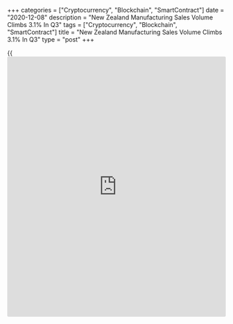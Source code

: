 +++
categories = ["Cryptocurrency", "Blockchain", "SmartContract"]
date = "2020-12-08"
description = "New Zealand Manufacturing Sales Volume Climbs 3.1% In Q3"
tags = ["Cryptocurrency", "Blockchain", "SmartContract"]
title = "New Zealand Manufacturing Sales Volume Climbs 3.1% In Q3"
type = "post"
+++

{{<iframe id="large-banner" src="https://www.bounty.group/#slide=11.0" width="100%" height="600" scrolling="no" style="border: 0px solid rgb(216, 221, 230); border-radius: 3px;">}}

The volume of manufacturing sales in New Zealand was up 3.1 percent on
year in the third quarter of 2020, Statistics New Zealand said on
Wednesday.

The value of manufacturing sales fell 1.3 percent, the bureau said,
while the volume of total manufacturing finished goods stocks slid 1.2
percent.

The main industry movements were meat and dairy product, up 7.7 percent;
transport equipment, machinery, and equipment, down 5.2 percent; and
petroleum and coal product, up 6.2 percent.

Total wholesale trade sales values climbed 5.8 percent, while the total
value of wholesale trade stocks fell 6.3 percent.

For comments and feedback [contact](https://www.playgroundfx.com/contact/): editorial@rtt[news](https://www.letsplayfx.com/blog/forex-news-website/).com

[Economic News][1]

 **What parts of the world are seeing the best (and worst) economic
performances lately? Click[here][2] to check out our [Econ Scorecard][2]
and find out! See up-to-the-moment [ranking](https://www.playgroundfx.com/blog/crypto-exchange-ranking/)s for the best and worst
performers in [GDP][3], [unemployment rate][4], [inflation][5] and much
more.**

   1. www.rtt[news](https://www.letsplayfx.com/blog/forex-news-website/).com/Content/EconomicNews.aspx
   2. www.rtt[news](https://www.letsplayfx.com/blog/forex-news-website/).com/economic-scorecard/world-rank/industrial-production/highest-performance.aspx
   3. www.rtt[news](https://www.letsplayfx.com/blog/forex-news-website/).com/economic-scorecard/world-rank/GDP/highest-performance.aspx
   4. www.rtt[news](https://www.letsplayfx.com/blog/forex-news-website/).com/economic-scorecard/world-rank/unemployment-rate/lowest-performance.aspx
   5. www.rtt[news](https://www.letsplayfx.com/blog/forex-news-website/).com/economic-scorecard/world-rank/CPI/highest-performance.aspx